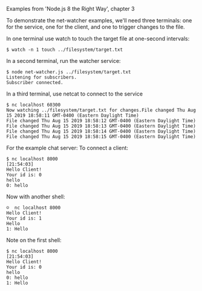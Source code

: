 Examples from 'Node.js 8 the Right Way', chapter 3

To demonstrate the net-watcher examples, we'll need three terminals: one for the service, one for the client, 
and one to trigger changes to the file.

In one terminal use watch to touch the target file at one-second intervals:
```
$ watch -n 1 touch ../filesystem/target.txt
```

In a second terminal, run the watcher service:
```
$ node net-watcher.js ../filesystem/target.txt
Listening for subscribers.
Subscriber connected.

```

In a third terminal, use netcat to connect to the service
```
$ nc localhost 60300
Now watching ../filesystem/target.txt for changes.File changed Thu Aug 15 2019 18:58:11 GMT-0400 (Eastern Daylight Time)
File changed Thu Aug 15 2019 18:58:12 GMT-0400 (Eastern Daylight Time)
File changed Thu Aug 15 2019 18:58:13 GMT-0400 (Eastern Daylight Time)
File changed Thu Aug 15 2019 18:58:14 GMT-0400 (Eastern Daylight Time)
File changed Thu Aug 15 2019 18:58:15 GMT-0400 (Eastern Daylight Time)
```

For the example chat server:
To connect a client:
```
$ nc localhost 8000                                                  [21:54:03]
Hello Client!
Your id is: 0
hello
0: hello
```

Now with another shell:
```
☺  nc localhost 8000
Hello Client!
Your id is: 1
Hello
1: Hello
```

Note on the first shell:
```
$ nc localhost 8000                                                  [21:54:03]
Hello Client!
Your id is: 0
hello
0: hello
1: Hello
```
